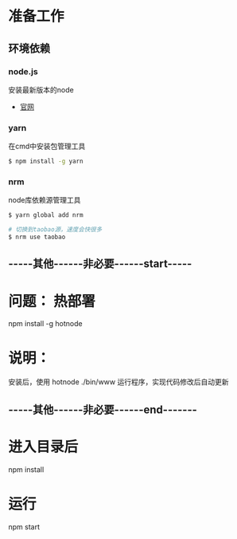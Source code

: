 # 准备工作
## 环境依赖
### node.js
安装最新版本的node
* [官网](https://nodejs.org/en/)

### yarn
在cmd中安装包管理工具
```bash
$ npm install -g yarn
```

### nrm
node库依赖源管理工具
```bash
$ yarn global add nrm

# 切换到taobao源，速度会快很多
$ nrm use taobao
```

## -----其他------非必要------start-----

# 问题： 热部署
npm install -g hotnode
# 说明：
安装后，使用
hotnode ./bin/www 运行程序，实现代码修改后自动更新

## -----其他------非必要------end-------



# 进入目录后
npm install

# 运行
npm start